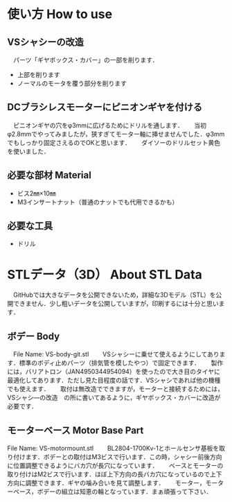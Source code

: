 # 使い方 How to use
## VSシャシーの改造
　パーツ「ギヤボックス・カバー」の一部を削ります．　
* 上部を削ります　
* ノーマルのモータを覆う部分を削ります　

## DCブラシレスモーターにピニオンギヤを付ける
　ピニオンギヤの穴をφ3mmに広げるためにドリルを通します．　
 　当初φ2.8mmでやってみましたが，狭すぎてモーター軸に挿せませんでした．φ3mmでもしっかり固定さえるのでOKと思います．　
  　ダイソーのドリルセット黄色を使いました．　

## 必要な部材 Material
* ビス2㎜×10㎜　
* M3インサートナット（普通のナットでも代用できるかも）　

## 必要な工具
* ドリル　

# STLデータ（3D） About STL Data
　GitHubでは大きなデータを公開できないため，詳細な3Dモデル（STL）を公開できません．少し粗いデータを公開していますが，印刷するには十分と思います．　
 
## ボデー Body
　File Name: VS-body-git.stl　
　VSシャシーに乗せて使えるようにしてあります．標準のボディ止めパーツ（排気管を模したやつ）で固定できます．　
　製作には，バリアトロン（JAN4950344954094）を使ったので大き目のタイヤに最適化してあります．ただし見た目程度の話です．VSシャシであれば他の機種でも使えます．　
　取付は無改造でできますが，モーターと接続するためには，VSシャシ―の改造　の所に書いてあるように，ギヤボックス・カバーに改造が必要です．　
 
## モーターベース Motor Base Part
 File Name: VS-motormount.stl　
　BL2804-1700Kv-1とホールセンサ基板を取り付けます．ボデーとの取付はM3ビスで行います．この時，シャシー前後方向に位置調整できるようにバカ穴が長穴になっています．　
　ベースとモーターの取り付けはM2ビスで行います．ほぼ上下方向の長バカ穴になっているので上下方向に調整できます．ギヤの噛み合いを見て調整します．　
　モーター，モーターベース，ボデーの組立は知恵の輪となっています．まぁ頑張って下さい．
